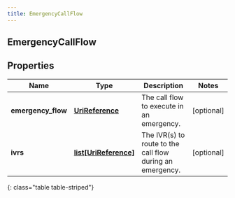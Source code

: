```yaml
---
title: EmergencyCallFlow
---
```

## EmergencyCallFlow

## Properties

|Name | Type | Description | Notes|
|------------ | ------------- | ------------- | -------------|
| **emergency_flow** | [**UriReference**](UriReference.html) | The call flow to execute in an emergency. | [optional] |
| **ivrs** | [**list[UriReference]**](UriReference.html) | The IVR(s) to route to the call flow during an emergency. | [optional] |
{: class="table table-striped"}


